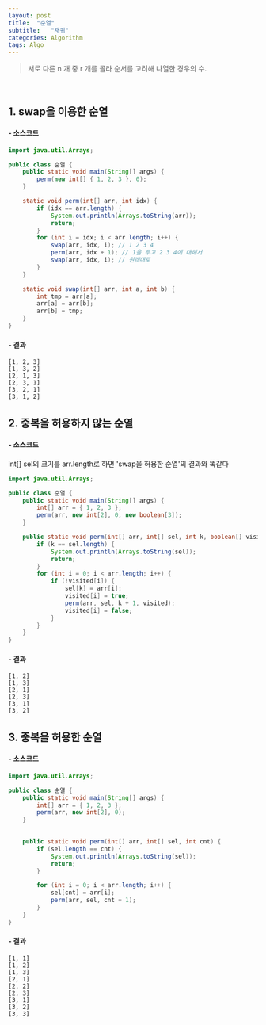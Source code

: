 ```yaml
---
layout: post
title:  "순열"
subtitle:   "재귀"
categories: Algorithm
tags: Algo
---
```


> 서로 다른 n 개 중 r 개를 골라 순서를 고려해 나열한 경우의 수.
<br>

## 1. swap을 이용한 순열
#### - 소스코드
~~~ java
import java.util.Arrays;

public class 순열 {
	public static void main(String[] args) {
		perm(new int[] { 1, 2, 3 }, 0);
	}

	static void perm(int[] arr, int idx) {
		if (idx == arr.length) {
			System.out.println(Arrays.toString(arr));
			return;
		}
		for (int i = idx; i < arr.length; i++) {
			swap(arr, idx, i); // 1 2 3 4
			perm(arr, idx + 1); // 1을 두고 2 3 4에 대해서
			swap(arr, idx, i); // 원래대로
		}
	}

	static void swap(int[] arr, int a, int b) {
		int tmp = arr[a];
		arr[a] = arr[b];
		arr[b] = tmp;
	}
}
~~~

#### - 결과
~~~
[1, 2, 3]
[1, 3, 2]
[2, 1, 3]
[2, 3, 1]
[3, 2, 1]
[3, 1, 2]
~~~

## 2. 중복을 허용하지 않는 순열
#### - 소스코드
int[] sel의 크기를 arr.length로 하면 'swap을 허용한 순열'의 결과와 똑같다
~~~ java
import java.util.Arrays;

public class 순열 {
	public static void main(String[] args) {
		int[] arr = { 1, 2, 3 };
		perm(arr, new int[2], 0, new boolean[3]);
	}

	public static void perm(int[] arr, int[] sel, int k, boolean[] visited) {
		if (k == sel.length) {
			System.out.println(Arrays.toString(sel));
			return;
		}
		for (int i = 0; i < arr.length; i++) {
			if (!visited[i]) {
				sel[k] = arr[i];
				visited[i] = true;
				perm(arr, sel, k + 1, visited);
				visited[i] = false;
			}
		}
	}
}

~~~

#### - 결과
~~~
[1, 2]
[1, 3]
[2, 1]
[2, 3]
[3, 1]
[3, 2]
~~~


## 3. 중복을 허용한 순열
#### - 소스코드
~~~ java
import java.util.Arrays;

public class 순열 {
	public static void main(String[] args) {
		int[] arr = { 1, 2, 3 };
		perm(arr, new int[2], 0);
	}

	
	public static void perm(int[] arr, int[] sel, int cnt) {
		if (sel.length == cnt) {
			System.out.println(Arrays.toString(sel));
			return;
		}

		for (int i = 0; i < arr.length; i++) {
			sel[cnt] = arr[i];
			perm(arr, sel, cnt + 1);
		}
	}
}
~~~

#### - 결과
~~~
[1, 1]
[1, 2]
[1, 3]
[2, 1]
[2, 2]
[2, 3]
[3, 1]
[3, 2]
[3, 3]
~~~
